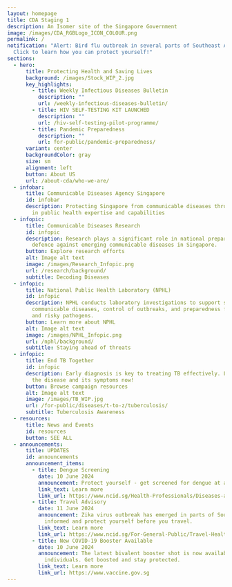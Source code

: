 ```yaml
---
layout: homepage
title: CDA Staging 1
description: An Isomer site of the Singapore Government
image: /images/CDA_RGBLogo_ICON_COLOUR.png
permalink: /
notification: "Alert: Bird flu outbreak in several parts of Southeast Asia.
  Click to learn how you can protect yourself!"
sections:
  - hero:
      title: Protecting Health and Saving Lives
      background: /images/Stock_WIP_2.jpg
      key_highlights:
        - title: Weekly Infectious Diseases Bulletin
          description: ""
          url: /weekly-infectious-diseases-bulletin/
        - title: HIV SELF-TESTING KIT LAUNCHED
          description: ""
          url: /hiv-self-testing-pilot-programme/
        - title: Pandemic Preparedness
          description: ""
          url: for-public/pandemic-preparedness/
      variant: center
      backgroundColor: gray
      size: sm
      alignment: left
      button: About US
      url: /about-cda/who-we-are/
  - infobar:
      title: Communicable Diseases Agency Singapore
      id: infobar
      description: Protecting Singapore from communicable diseases through excellence
        in public health expertise and capabilities
  - infopic:
      title: Communicable Diseases Research
      id: infopic
      description: Research plays a significant role in national preparedness and
        defence against emerging communicable diseases in Singapore.
      button: Explore research efforts
      alt: Image alt text
      image: /images/Research_Infopic.png
      url: /research/background/
      subtitle: Decoding Diseases
  - infopic:
      title: National Public Health Laboratory (NPHL)
      id: infopic
      description: NPHL conducts laboratory investigations to support surveillance of
        communicable diseases, control of outbreaks, and preparedness for new
        and risky pathogens.
      button: Learn more about NPHL
      alt: Image alt text
      image: /images/NPHL_Infopic.png
      url: /nphl/background/
      subtitle: Staying ahead of threats
  - infopic:
      title: End TB Together
      id: infopic
      description: Early diagnosis is key to treating TB effectively. Learn more about
        the disease and its symptoms now!
      button: Browse campaign resources
      alt: Image alt text
      image: /images/TB_WIP.jpg
      url: /for-public/diseases/t-to-z/tuberculosis/
      subtitle: Tuberculosis Awareness
  - resources:
      title: News and Events
      id: resources
      button: SEE ALL
  - announcements:
      title: UPDATES
      id: announcements
      announcement_items:
        - title: Dengue Screening
          date: 10 June 2024
          announcement: Protect yourself - get screened for dengue at a polyclinic near you!
          link_text: Learn more
          link_url: https://www.ncid.sg/Health-Professionals/Diseases-and-Conditions/Pages/Dengue.aspx
        - title: Travel Advisory
          date: 11 June 2024
          announcement: Zika virus outbreak has emerged in parts of South America. Stay
            informed and protect yourself before you travel.
          link_text: Learn more
          link_url: https://www.ncid.sg/For-General-Public/Travel-Health/Pages/default.aspx
        - title: New COVID-19 Booster Available
          date: 10 June 2024
          announcement: The latest bivalent booster shot is now available for eligible
            individuals. Get boosted and stay protected.
          link_text: Learn more
          link_url: https://www.vaccine.gov.sg
---
```

